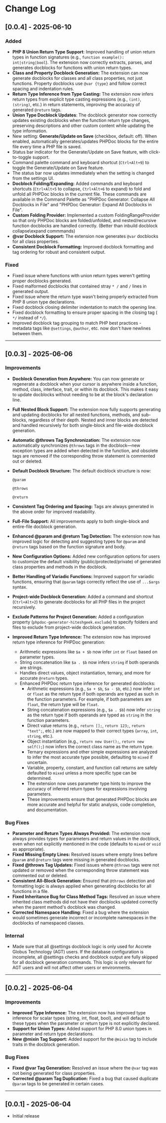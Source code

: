 # Change Log

## [0.0.4] - 2025-06-10

### Added

- **PHP 8 Union Return Type Support**: Improved handling of union return types in function signatures (e.g., `function example(): int|string|bool`). The extension now correctly extracts, parses, and generates docblocks for functions with union return types.
- **Class and Property Docblock Generation:** The extension can now generate docblocks for classes and all class properties, not just functions. Property docblocks use `@var {type}` and follow correct spacing and indentation rules.
- **Return Type Inference from Type Casting:** The extension now infers return types from explicit type casting expressions (e.g., `(int)`, `(string)`, etc.) in return statements, improving the accuracy of generated `@return` tags.
- **Union Type Docblock Updates**: The docblock generator now correctly updates existing docblocks when the function return type changes, preserving descriptions and other custom content while updating the type information.
- New setting: **Generate/Update on Save** (checkbox, default: off). When enabled, automatically generates/updates PHPDoc blocks for the entire file every time a PHP file is saved.
- Status bar indicator for the Generate/Update on Save feature, with click-to-toggle support.
- Command palette command and keyboard shortcut (`Ctrl+Alt+9`) to toggle the Generate/Update on Save feature.
- The status bar now updates immediately when the setting is changed from the settings UI.
- **Docblock Folding/Expanding:** Added commands and keyboard shortcuts (`Ctrl+Alt+5` to collapse, `Ctrl+Alt+6` to expand) to fold and unfold all PHPDoc blocks in the current file. These commands are available in the Command Palette as "PHPDoc Generator: Collapse All Docblocks in File" and "PHPDoc Generator: Expand All Docblocks in File".
- **Custom Folding Provider:** Implemented a custom FoldingRangeProvider so that only PHPDoc blocks are folded/unfolded, and nested/recursive function docblocks are handled correctly. (Better than inbuild docblock collapse\expand commmands)
- **@var Docblock Support:** The extension now generates `@var` docblocks for all class properties.
- **Consistent Docblock Formatting:** Improved docblock formatting and tag ordering for robust and consistent output.

### Fixed

- Fixed issue where functions with union return types weren't getting proper docblocks generated.
- Fixed malformed docblocks that contained stray `* /` and `/` lines in generated output.
- Fixed issue where the return type wasn't being properly extracted from PHP 8 union type declarations.
- Fixed docblock closing delimiter indentation to match the opening line.
- Fixed docblock formatting to ensure proper spacing in the closing tag (` */` instead of `*/`).
- Improved docblock tag grouping to match PHP best practices - metadata tags like `@settings`, `@author`, etc. now don't have newlines between them.

---

## [0.0.3] - 2025-06-06

### Improvements

- **Docblock Generation from Anywhere:** You can now generate or regenerate a docblock when your cursor is anywhere inside a function, method, class, interface, trait, or within its docblock. This makes it easy to update docblocks without needing to be at the block's declaration line.
- **Full Nested Block Support:** The extension now fully supports generating and updating docblocks for all nested functions, methods, and sub-blocks, regardless of their depth. Nested and inner blocks are detected and handled recursively for both single-block and file-wide docblock generation.
- **Automatic @throws Tag Synchronization:** The extension now automatically synchronizes `@throws` tags in the docblock—new exception types are added when detected in the function, and obsolete tags are removed if the corresponding throw statement is commented out or deleted.
- **Default Docblock Structure:** The default docblock structure is now:

  ```
  @param

  @throws

  @return
  ```

- **Consistent Tag Ordering and Spacing:** Tags are always generated in the above order for improved readability.
- **Full-File Support:** All improvements apply to both single-block and entire-file docblock generation.
- **Enhanced @param and @return Tag Detection:** The extension now has improved logic for detecting and suggesting types for `@param` and `@return` tags based on the function signature and body.
- **New Configuration Options:** Added new configuration options for users to customize the default visibility (public/protected/private) of generated class properties and methods in the docblock.
- **Better Handling of Variadic Functions:** Improved support for variadic functions, ensuring that `@param` tags correctly reflect the use of `...$args` syntax.
- **Project-wide Docblock Generation:** Added a command and shortcut (`Ctrl+Alt+2`) to generate docblocks for all PHP files in the project recursively.
- **Exclude Patterns for Project Generation:** Added a configuration property (`phpdoc-generator-hiteshgeek.exclude`) to specify folders and files to exclude from project-wide docblock generation.
- **Improved Return Type Inference:** The extension now has improved return type inference for PHPDoc generation:
  - Arithmetic expressions like `$a + $b` now infer `int` or `float` based on parameter types.
  - String concatenation like `$a . $b` now infers `string` if both operands are strings.
  - Handles direct values, object instantiation, ternary, and more for accurate `@return` types.
  - Enhanced PHPDoc return type inference for generated docblocks:
    - Arithmetic expressions (e.g., `$a + $b`, `$a - $b`, etc.) now infer `int` or `float` as the return type if both operands are typed as such in the function parameters. For example, if both parameters are `float`, the return type will be `float`.
    - String concatenation expressions (e.g., `$a . $b`) now infer `string` as the return type if both operands are typed as `string` in the function parameters.
    - Direct value returns (e.g., `return [];`, `return 123;`, `return "text";`, etc.) are now mapped to their correct types (`array`, `int`, `string`, etc.).
    - Object instantiation (e.g., `return new User();`, `return new self();`) now infers the correct class name as the return type.
    - Ternary expressions and other simple expressions are analyzed to infer the most accurate type possible, defaulting to `mixed` if uncertain.
    - Variable, property, constant, and function call returns are safely defaulted to `mixed` unless a more specific type can be determined.
    - The extension now uses parameter type hints to improve the accuracy of inferred return types for expressions involving parameters.
    - These improvements ensure that generated PHPDoc blocks are more accurate and helpful for static analysis, code completion, and documentation.

### Bug Fixes

- **Parameter and Return Types Always Provided:** The extension now always provides types for parameters and return values in the docblock, even when not explicitly mentioned in the code (defaults to `mixed` or `void` as appropriate).
- **Fixed Missing Empty Lines:** Resolved issues where empty lines before `@param` and `@return` tags were missing in generated docblocks.
- **Fixed @throws Tag Updates:** Fixed issues where `@throws` tags were not updated or removed when the corresponding throw statement was commented out or deleted.
- **Consistent All-Block Generation:** Ensured that `@throws` detection and formatting logic is always applied when generating docblocks for all functions in a file.
- **Fixed Inheritance Bug for Class Method Tags:** Resolved an issue where inherited class methods did not have their docblocks updated correctly when the parent method's docblock was changed.
- **Corrected Namespace Handling:** Fixed a bug where the extension would sometimes generate incorrect or incomplete namespaces in the docblocks of namespaced classes.

### Internal

- Made sure that all @settings docblock logic is only used for Accrete Globus Technology (AGT) users. If the database configuration is incomplete, all @settings checks and docblock output are fully skipped for all docblock generation commands. This logic is only relevant for AGT users and will not affect other users or environments.

---

## [0.0.2] - 2025-06-04

### Improvements

- **Improved Type Inference:** The extension now has improved type inference for scalar types (string, int, float, bool), and will default to these types when the parameter or return type is not explicitly declared.
- **Support for Union Types:** Added support for PHP 8.0 union types in parameter and return type declarations.
- **New @mixin Tag Support:** Added support for the `@mixin` tag to include traits in the docblock generation.

### Bug Fixes

- **Fixed @var Tag Generation:** Resolved an issue where the `@var` tag was not being generated for class properties.
- **Corrected @param Tag Duplication:** Fixed a bug that caused duplicate `@param` tags to be generated in certain cases.

---

## [0.0.1] - 2025-06-04

- Initial release
